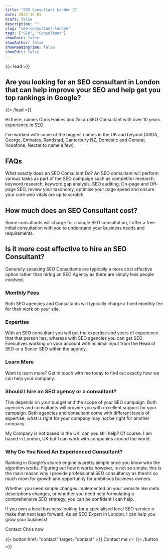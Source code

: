 ```yaml
---
title: "SEO Consultant London 👨"
date: 2022-12-01
draft: false
description: ""
slug: "seo-consultant-london"
tags: ["SEO", "Consultant"]
showDate: false
showAuthor: false
showReadingTime: false
showEdit: false
---
```



{{< lead >}}
## Are you looking for an SEO consultant in London that can help improve your SEO and help get you top rankings in Google?
{{< /lead >}}

Hi there, names Chris Haines and I’m an SEO Consultant with over 10 years experience in SEO.

I’ve worked with some of the biggest names in the UK and beyond (ASDA, George, Emirates, Randstad, Canterbury NZ, Domestic and General, Vodafone, Nectar to name a few).

## FAQs
What exactly does an SEO Consultant Do?
An SEO consultant will perform various tasks as part of the SEO campaign such as competitor research, keyword research, keyword gap analysis, SEO auditing, On-page and Off-page SEO, review your taxonomy, optimise your page speed and ensure your core web vitals are up to scratch.

## How much does an SEO Consultant cost?
Some consultants will charge for a single SEO consultation, I offer a free initial consultation with you to understand your business needs and requirements.

## Is it more cost effective to hire an SEO Consultant?
Generally speaking SEO Consultants are typically a more cost effective option rather than hiring an SEO Agency as there are simply less people involved.

### Monthly Fees
Both SEO agencies and Consultants will typically charge a fixed monthly fee for their work on your site.

### Expertise
With an SEO consultant you will get the expertise and years of experience that that person has, whereas with SEO agencies you can get SEO Executives working on your account with minimal input from the Head of SEO or a Senior SEO within the agency.

### Learn More
Want to learn more? Get in touch with me today to find out exactly how we can help your company.

### Should I hire an SEO agency or a consultant?
This depends on your budget and the scope of your SEO campaign. Both agencies and consultants will provide you with excellent support for your campaign. Both agencies and consultant come with different levels of expertise, what is right for your company may not be right for another company.

My Company is not based in the UK, can you still help?
Of course. I am based in London, UK but I can work with companies around the world.

### Why Do You Need An Experienced Consultant?
Ranking in Google’s search engine is pretty simple once you know who the algorithm works. Figuring out how it works however, is not so simple, this is the main reason why I provide professional SEO consultancy as there’s so much room for growth and opportunity for ambitious business owners.

Whether you need simple changes implemented on your website like meta descriptions changes, or whether you need help formulating a comprehensive SEO strategy, you can be confident I can help.

If you own a local business looking for a specialised local SEO service o make that next leap forward. As an SEO Expert in London, I can help you grow your business!

Contact Chris now

{{< button href="contact" target="contact" >}}
Contact me 👉
{{< /button >}}
</center>